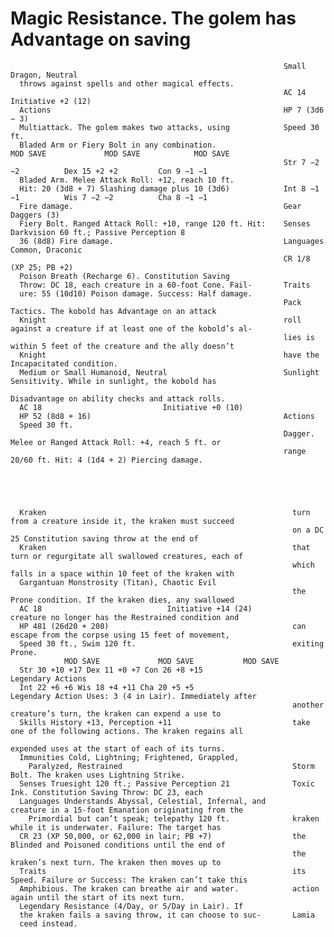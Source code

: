 # Magic Resistance. The golem has Advantage on saving

                                                                 Small Dragon, Neutral
      throws against spells and other magical effects.
                                                                 AC 14                            Initiative +2 (12)
      Actions                                                    HP 7 (3d6 − 3)
      Multiattack. The golem makes two attacks, using            Speed 30 ft.
      Bladed Arm or Fiery Bolt in any combination.                         MOD SAVE             MOD SAVE            MOD SAVE
                                                                 Str 7 −2 −2          Dex 15 +2 +2         Con 9 −1 −1
      Bladed Arm. Melee Attack Roll: +12, reach 10 ft.
      Hit: 20 (3d8 + 7) Slashing damage plus 10 (3d6)            Int 8 −1 −1          Wis 7 −2 −2          Cha 8 −1 −1
      Fire damage.                                               Gear Daggers (3)
      Fiery Bolt. Ranged Attack Roll: +10, range 120 ft. Hit:    Senses Darkvision 60 ft.; Passive Perception 8
      36 (8d8) Fire damage.                                      Languages Common, Draconic
                                                                 CR 1/8 (XP 25; PB +2)
      Poison Breath (Recharge 6). Constitution Saving
      Throw: DC 18, each creature in a 60-foot Cone. Fail-       Traits
      ure: 55 (10d10) Poison damage. Success: Half damage.
                                                                 Pack Tactics. The kobold has Advantage on an attack
      Knight                                                     roll against a creature if at least one of the kobold’s al-
                                                                 lies is within 5 feet of the creature and the ally doesn’t
      Knight                                                     have the Incapacitated condition.
      Medium or Small Humanoid, Neutral                          Sunlight Sensitivity. While in sunlight, the kobold has
                                                                 Disadvantage on ability checks and attack rolls.
      AC 18                           Initiative +0 (10)
      HP 52 (8d8 + 16)                                           Actions
      Speed 30 ft.
                                                                 Dagger. Melee or Ranged Attack Roll: +4, reach 5 ft. or
                                                                 range 20/60 ft. Hit: 4 (1d4 + 2) Piercing damage.





      Kraken                                                       turn from a creature inside it, the kraken must succeed
                                                                   on a DC 25 Constitution saving throw at the end of
      Kraken                                                       that turn or regurgitate all swallowed creatures, each of
                                                                   which falls in a space within 10 feet of the kraken with
      Gargantuan Monstrosity (Titan), Chaotic Evil
                                                                   the Prone condition. If the kraken dies, any swallowed
      AC 18                            Initiative +14 (24)               creature no longer has the Restrained condition and
      HP 481 (26d20 + 208)                                         can escape from the corpse using 15 feet of movement,
      Speed 30 ft., Swim 120 ft.                                   exiting Prone.
                MOD SAVE             MOD SAVE           MOD SAVE
      Str 30 +10 +17 Dex 11 +0 +7 Con 26 +8 +15                    Legendary Actions
      Int 22 +6 +6 Wis 18 +4 +11 Cha 20 +5 +5                      Legendary Action Uses: 3 (4 in Lair). Immediately after
                                                                   another creature’s turn, the kraken can expend a use to
      Skills History +13, Perception +11                           take one of the following actions. The kraken regains all
                                                                   expended uses at the start of each of its turns.
      Immunities Cold, Lightning; Frightened, Grappled,
        Paralyzed, Restrained                                      Storm Bolt. The kraken uses Lightning Strike.
      Senses Truesight 120 ft.; Passive Perception 21              Toxic Ink. Constitution Saving Throw: DC 23, each
      Languages Understands Abyssal, Celestial, Infernal, and      creature in a 15-foot Emanation originating from the
        Primordial but can’t speak; telepathy 120 ft.              kraken while it is underwater. Failure: The target has
      CR 23 (XP 50,000, or 62,000 in lair; PB +7)                  the Blinded and Poisoned conditions until the end of
                                                                   the kraken’s next turn. The kraken then moves up to
      Traits                                                       its Speed. Failure or Success: The kraken can’t take this
      Amphibious. The kraken can breathe air and water.            action again until the start of its next turn.
      Legendary Resistance (4/Day, or 5/Day in Lair). If
      the kraken fails a saving throw, it can choose to suc-       Lamia
      ceed instead.
